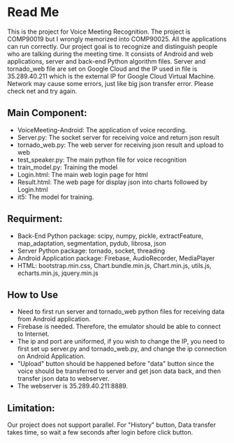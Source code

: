 # Read Me
This is the project for Voice Meeting Recognition. The project is COMP90019 but I wrongly memorized into COMP90025. All the applications can run correctly. Our project goal is to recognize and distinguish people who are talking during the meeting time. It consists of Android and web applications, server and back-end Python algorithm files. Server and tornado_web file are set on Google Cloud and the IP used in file is 35.289.40.211 which is the external IP for Google Cloud Virtual Machine. Network may cause some errors, just like big json transfer error. Please check net and try again.

## Main Component:
* VoiceMeeting-Android: The application of voice recording.
* Server.py: The socket server for receiving voice and return json result
* tornado_web.py: The web server for receiving json result and upload to web
* test_speaker.py: The main python file for voice recognition
* train_model.py: Training the model
* Login.html: The main web login page for html
* Result.html: The web page for display json into charts followed by Login.html
* it5: The model for training.

## Requirment:
* Back-End Python package: scipy, numpy, pickle, extractFeature, map_adaptation, segmentation, pydub, librosa, json
* Server Python package: tornado, socket, threading
* Android Application package: Firebase, AudioRecorder, MediaPlayer
* HTML: bootstrap.min.css, Chart.bundle.min.js, Chart.min.js, utils.js, echarts.min.js, jquery.min.js

## How to Use
* Need to first run server and tornado_web python files for receiving data from Android application. 
* Firebase is needed. Therefore, the emulator should be able to connect to Internet.
* The ip and port are uniformed, if you wish to change the IP, you need to first set up server.py and tornado_web.py, and change the ip connection on Android Application.
* "Upload" button should be happened before "data" button since the voice should be transferred to server and get json data back, and then transfer json data to webserver. 
* The webserver is 35.289.40.211:8889.


## Limitation:
Our project does not support parallel. For "History" button, Data transfer takes time, so wait a few seconds after login before click button.
